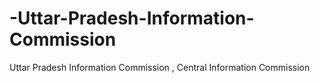 # -Uttar-Pradesh-Information-Commission
 Uttar Pradesh Information Commission , Central Information Commission
